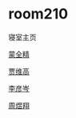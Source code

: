 # room210
寝室主页 
<!doctype html>
<html>
<head>
<meta charset="utf-8">
<title>210</title>
</head>

<body>
<p><a href="https://thisismqj.github.io/schoolwork-page/">蒙全精</a></p>
<p><a href="">贾维高</a></p>
<p><a href=" https://lyc20060601.github.io/Lyc14567/">李彦岑</a></p>
<p><a href="https://hiozings.github.io/homework/">周煜翔</a></p>
<p>&nbsp;</p>
</body>
</html>
